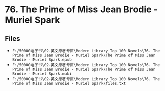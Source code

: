 # 76. The Prime of Miss Jean Brodie - Muriel Spark

## Files

- `F:/5000G电子书\02-英文原著专区\Modern Library Top 100 Novels\76. The Prime of Miss Jean Brodie - Muriel Spark\The Prime of Miss Jean Brodie - Muriel Spark.epub`
- `F:/5000G电子书\02-英文原著专区\Modern Library Top 100 Novels\76. The Prime of Miss Jean Brodie - Muriel Spark\The Prime of Miss Jean Brodie - Muriel Spark.mobi`
- `F:/5000G电子书\02-英文原著专区\Modern Library Top 100 Novels\76. The Prime of Miss Jean Brodie - Muriel Spark\files.txt`
